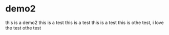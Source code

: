 # demo2
this is a demo2
this is a test
this is a test
this is a test
this is othe test, i love the test
othe test